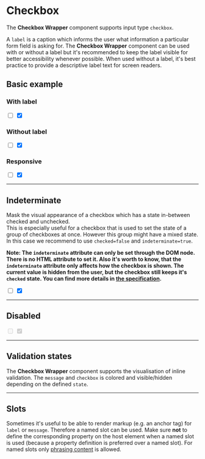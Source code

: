 # Checkbox

The **Checkbox Wrapper** component supports input type `checkbox`.

A `label` is a caption which informs the user what information a particular form field is asking for. The **Checkbox Wrapper** component can be used with or without a label but it's recommended to keep the label visible for better accessibility whenever possible. When used without a label, it's best practice to provide a descriptive label text for screen readers.  

## Basic example

### With label

<Playground :childElementLayout="{spacing: 'inline'}">    
  <p-checkbox-wrapper label="Some label">
    <input type="checkbox" name="some-name"/>
  </p-checkbox-wrapper>
  <p-checkbox-wrapper label="Some label">
    <input type="checkbox" name="some-name" checked="checked"/>
  </p-checkbox-wrapper>
</Playground>

### Without label

<Playground :childElementLayout="{spacing: 'inline'}">    
  <p-checkbox-wrapper label="Some label" hide-label="true">
    <input type="checkbox" name="some-name"/>
  </p-checkbox-wrapper>
  <p-checkbox-wrapper label="Some label" hide-label="true">
    <input type="checkbox" name="some-name" checked="checked"/>
  </p-checkbox-wrapper>
</Playground>

### Responsive

<Playground :childElementLayout="{spacing: 'inline'}"> 
  <p-checkbox-wrapper label="Some label" hide-label="{ base: true, l: false }">
    <input type="checkbox" name="some-name"/>
  </p-checkbox-wrapper>
  <p-checkbox-wrapper label="Some label" hide-label="{ base: true, l: false }">
    <input type="checkbox" name="some-name" checked="checked"/>
  </p-checkbox-wrapper>
</Playground>

---

## Indeterminate

Mask the visual appearance of a checkbox which has a state in-between checked and unchecked.  
This is especially useful for a checkbox that is used to set the state of a group of checkboxes
at once. However this group might have a mixed state. In this case we recommend to use `checked=false`
and `indeterminate=true`.

**Note: The `indeterminate` attribute can only be set through the DOM node.
There is no HTML attribute to set it. Also it's worth to know, that the `indeterminate` attribute
only affects how the checkbox is shown. The current value is hidden from the user, but the
checkbox still keeps it's `checked` state. You can find more details in [the specification](https://www.w3.org/TR/html52/sec-forms.html#dom-htmlinputelement-indeterminate).**

<Playground :childElementLayout="{spacing: 'inline'}">
  <p-checkbox-wrapper label="Some label">
    <input type="checkbox" name="some-name" class="example-set-to-indeterminate" />
  </p-checkbox-wrapper>
  <p-checkbox-wrapper label="Some label" indeterminate="true">
    <input type="checkbox" name="some-name" class="example-set-to-indeterminate" checked="checked"/>
  </p-checkbox-wrapper>
</Playground>

---

## Disabled

<Playground :childElementLayout="{spacing: 'inline'}">    
  <p-checkbox-wrapper label="Some label">
    <input type="checkbox" name="some-name" disabled="disabled"/>
  </p-checkbox-wrapper>
  <p-checkbox-wrapper label="Some label">
    <input type="checkbox" name="some-name" checked="checked" disabled="disabled"/>
  </p-checkbox-wrapper>
</Playground>

---

## Validation states

The **Checkbox Wrapper** component supports the visualisation of inline validation. The `message` and `checkbox` is colored and visible/hidden depending on the defined `state`.

<Playground>
  <template #configurator>
    <select v-model="state">
      <option disabled>Select a validation state</option>
      <option value="error">Error</option>
      <option value="success">Success</option>
      <option value="none">None</option>
    </select>
  </template>
  <template>
    <p-checkbox-wrapper label="Some label" :state="state" :message="state !== 'none' ? `Some ${state} validation message.` : ''">
      <input type="checkbox" name="some-name" />
    </p-checkbox-wrapper>
  </template>
</Playground>

---

## Slots

Sometimes it's useful to be able to render markup (e.g. an anchor tag) for `label` or `message`. Therefore a named slot can be used. Make sure **not** to define the corresponding property on the host element when a named slot is used (because a property definition is preferred over a named slot).
For named slots only [phrasing content](https://developer.mozilla.org/en-US/docs/Web/Guide/HTML/Content_categories#Phrasing_content) is allowed.

<Playground>
  <template>
    <p-checkbox-wrapper state="error">
      <span slot="label">Some label with a <a href="https://designsystem.porsche.com">link</a>.</span>
      <input type="checkbox" name="some-name" />
      <span slot="message">Some error message with a <a href="https://designsystem.porsche.com">link</a>.</span>
    </p-checkbox-wrapper>
  </template>
</Playground>

<script lang="ts">
  import { Component, Vue } from 'vue-property-decorator';
  
  @Component
  export default class PlaygroundCheckboxWrapper extends Vue {
    public state: string = 'error';
    
    mounted() {
      this.$nextTick(function () {
        const inputs = document.querySelectorAll('.example-set-to-indeterminate');
        inputs.forEach(input => {
          input.indeterminate = true;
        });
      });
    }
  }
</script>